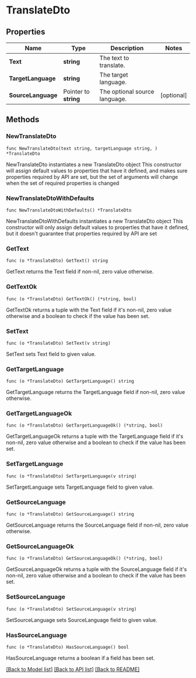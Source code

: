 # TranslateDto

## Properties

Name | Type | Description | Notes
------------ | ------------- | ------------- | -------------
**Text** | **string** | The text to translate. | 
**TargetLanguage** | **string** | The target language. | 
**SourceLanguage** | Pointer to **string** | The optional source language. | [optional] 

## Methods

### NewTranslateDto

`func NewTranslateDto(text string, targetLanguage string, ) *TranslateDto`

NewTranslateDto instantiates a new TranslateDto object
This constructor will assign default values to properties that have it defined,
and makes sure properties required by API are set, but the set of arguments
will change when the set of required properties is changed

### NewTranslateDtoWithDefaults

`func NewTranslateDtoWithDefaults() *TranslateDto`

NewTranslateDtoWithDefaults instantiates a new TranslateDto object
This constructor will only assign default values to properties that have it defined,
but it doesn't guarantee that properties required by API are set

### GetText

`func (o *TranslateDto) GetText() string`

GetText returns the Text field if non-nil, zero value otherwise.

### GetTextOk

`func (o *TranslateDto) GetTextOk() (*string, bool)`

GetTextOk returns a tuple with the Text field if it's non-nil, zero value otherwise
and a boolean to check if the value has been set.

### SetText

`func (o *TranslateDto) SetText(v string)`

SetText sets Text field to given value.


### GetTargetLanguage

`func (o *TranslateDto) GetTargetLanguage() string`

GetTargetLanguage returns the TargetLanguage field if non-nil, zero value otherwise.

### GetTargetLanguageOk

`func (o *TranslateDto) GetTargetLanguageOk() (*string, bool)`

GetTargetLanguageOk returns a tuple with the TargetLanguage field if it's non-nil, zero value otherwise
and a boolean to check if the value has been set.

### SetTargetLanguage

`func (o *TranslateDto) SetTargetLanguage(v string)`

SetTargetLanguage sets TargetLanguage field to given value.


### GetSourceLanguage

`func (o *TranslateDto) GetSourceLanguage() string`

GetSourceLanguage returns the SourceLanguage field if non-nil, zero value otherwise.

### GetSourceLanguageOk

`func (o *TranslateDto) GetSourceLanguageOk() (*string, bool)`

GetSourceLanguageOk returns a tuple with the SourceLanguage field if it's non-nil, zero value otherwise
and a boolean to check if the value has been set.

### SetSourceLanguage

`func (o *TranslateDto) SetSourceLanguage(v string)`

SetSourceLanguage sets SourceLanguage field to given value.

### HasSourceLanguage

`func (o *TranslateDto) HasSourceLanguage() bool`

HasSourceLanguage returns a boolean if a field has been set.


[[Back to Model list]](../README.md#documentation-for-models) [[Back to API list]](../README.md#documentation-for-api-endpoints) [[Back to README]](../README.md)


